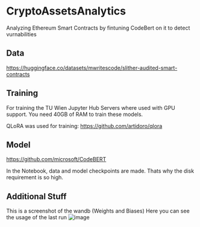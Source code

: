 # CryptoAssetsAnalytics
Analyzing Ethereum Smart Contracts by fintuning CodeBert on it to detect vurnabilities

## Data

https://huggingface.co/datasets/mwritescode/slither-audited-smart-contracts

## Training
For training the TU Wien Jupyter Hub Servers where used with GPU support. You need 40GB of RAM to train these models.

QLoRA was used for training: https://github.com/artidoro/qlora

## Model

https://github.com/microsoft/CodeBERT


In the Notebook, data and model checkpoints are made. Thats why the disk requirement is so high.

## Additional Stuff

This is a screenshot of the wandb (Weights and Biases)
Here you can see the usage of the last run
![image](https://github.com/DennisToma/CryptoAssetsAnalytics/assets/92679395/0dbb2e2d-89cb-4a99-b420-372158e3d018)
